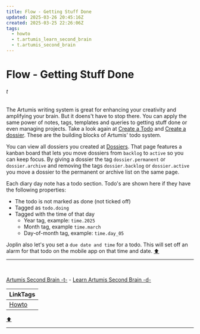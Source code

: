```yaml
---
title: Flow - Getting Stuff Done
updated: 2025-03-26 20:45:16Z
created: 2025-03-25 22:26:06Z
tags:
  - howto
  - t.artumis_learn_second_brain
  - t.artumis_second_brain
---
```


# Flow - Getting Stuff Done
###### t
The Artumis writing system is great for enhancing your creativity and amplifying your brain. But it doens't have to stop there. You can apply the same power of notes, tags, templates and queries to getting stuff done or even managing projects. Take a look again at [Create a Todo](../1.Mind/Create%20a%20Todo.md) and [Create a dossier](../1.Mind/Create%20a%20dossier.md). These are the building blocks of Artumis' todo system. 

You can view all dossiers you created at [Dossiers](../1.Mind/Dossiers.md). That page features a kanban board that lets you move dossiers from `backlog` to `active` so you can keep focus. By giving a dossier the tag `dossier.permanent` or `dossier.archive` and removing the tags `dossier.backlog` or `dossier.active` you move a dossier to the permanent or archive list on the same page. 

Each diary day note has a todo section. Todo's are shown here if they have the following properties:
* The todo is not marked as done (not ticked off)
* Tagged as `todo.doing`
* Tagged with the time of that day
	* Year tag, example: `time.2025`
	* Month tag, example `time.march`
	* Day-of-month tag, example: `time.day_05`

Joplin also let's you set a `due date and time` for a todo. This will set off an alarm for that todo on the mobile app on that time and date. 
[⬆️](#t)
***
<br>

[Artumis Second Brain -t-](../1.Mind/Artumis%20Second%20Brain%20-t-.md) - [Learn Artumis Second Brain -d-](../1.Mind/Learn%20Artumis%20Second%20Brain%20-d-.md)

| LinkTags |
|-|
| [Howto](../1.Mind/Howto.md) |
[⬆️](#t)
***
<br>